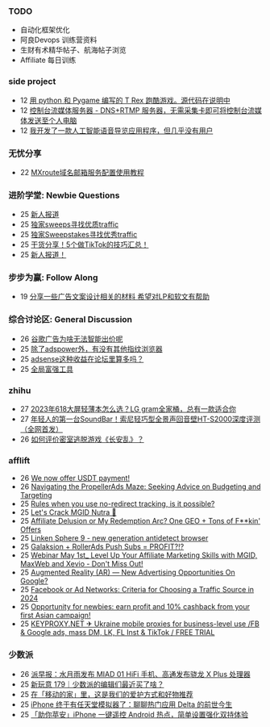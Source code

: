 ### TODO
-  自动化框架优化
-  阿良Devops 训练营资料
-  生财有术精华帖子、航海帖子浏览
-  Affiliate 每日训练

### side project
<!-- sideproject:START -->
-  12 [用 python 和 Pygame 编写的 T Rex 跑酷游戏。源代码在说明中](https://www.youtube.com/watch?v=pZySIXSelCA)
-  12 [控制台流媒体服务器 - DNS+RTMP 服务器，无需采集卡即可将控制台流媒体发送至个人电脑](https://github.com/Aioros/console-streaming-server)
-  12 [我开发了一款人工智能语音导览应用程序，但几乎没有用户](https://www.reddit.com/r/SideProject/comments/18gpp0e/ive_built_an_ai_audio_tour_app_but_have_almost_no/)<!-- sideproject:END -->


### 无忧分享
<!-- ruyo:START -->
-  22 [MXroute域名邮箱服务配置使用教程](https://51.ruyo.net/18648.html)<!-- ruyo:END -->

### 进阶学堂: Newbie Questions
<!-- advertcn1:START -->
-  25 [新人报道](https://www.advertcn.com/thread-114821-1-1.html)
-  25 [独家sweeps寻找优质traffic](https://www.advertcn.com/thread-114813-1-1.html)
-  25 [独家Sweepstakes寻找优秀traffic](https://www.advertcn.com/thread-114812-1-1.html)
-  25 [干货分享！5个做TikTok的技巧汇总！](https://www.advertcn.com/thread-114810-1-1.html)
-  25 [新人报道！](https://www.advertcn.com/thread-114808-1-1.html)<!-- advertcn1:END -->

### 步步为赢: Follow Along
<!-- advertcn2:START -->
-  19 [分享一些广告文案设计相关的材料 希望对LP和软文有帮助](https://www.advertcn.com/thread-114753-1-1.html)<!-- advertcn2:END -->

### 综合讨论区: General Discussion
<!-- advertcn3:START -->
-  26 [谷歌广告为啥无法智能出价呢](https://www.advertcn.com/thread-114822-1-1.html)
-  25 [除了adspower外，有没有其他指纹浏览器](https://www.advertcn.com/thread-114820-1-1.html)
-  25 [adsense这种收益在论坛里算多吗？](https://www.advertcn.com/thread-114815-1-1.html)
-  25 [全局富强工具](https://www.advertcn.com/thread-114809-1-1.html)<!-- advertcn3:END -->


### zhihu
<!-- zhihu:START -->
-  27 [2023年618大屏轻薄本怎么选？LG gram全家桶，总有一款适合你](http://zhuanlan.zhihu.com/p/632641888?utm_campaign=rss&utm_medium=rss&utm_source=rss&utm_content=title)
-  27 [年轻人的第一台SoundBar！索尼轻巧型全景声回音壁HT-S2000深度评测（全网首发）](http://zhuanlan.zhihu.com/p/630990296?utm_campaign=rss&utm_medium=rss&utm_source=rss&utm_content=title)
-  26 [如何评价密室逃脱游戏《长安乱》？](http://www.zhihu.com/question/563950552/answer/3045961312?utm_campaign=rss&utm_medium=rss&utm_source=rss&utm_content=title)<!-- zhihu:END -->

### afflift
<!-- afflift:START -->
-  26 [We now offer USDT payment!](https://afflift.com/f/threads/we-now-offer-usdt-payment.13038/)
-  26 [Navigating the PropellerAds Maze: Seeking Advice on Budgeting and Targeting](https://afflift.com/f/threads/navigating-the-propellerads-maze-seeking-advice-on-budgeting-and-targeting.13041/)
-  25 [Rules when you use no-redirect tracking, is it possible?](https://afflift.com/f/threads/rules-when-you-use-no-redirect-tracking-is-it-possible.13037/)
-  25 [Let&#39;s Crack MGID Nutra 🚀](https://afflift.com/f/threads/lets-crack-mgid-nutra-%F0%9F%9A%80.12967/)
-  25 [Affiliate Delusion or My Redemption Arc? One GEO + Tons of F**kin&#39; Offers](https://afflift.com/f/threads/affiliate-delusion-or-my-redemption-arc-one-geo-tons-of-f-kin-offers.13035/)
-  25 [Linken Sphere 9 - new generation antidetect browser](https://afflift.com/f/threads/linken-sphere-9-new-generation-antidetect-browser.12681/)
-  25 [Galaksion + RollerAds Push Subs = PROFIT?!?](https://afflift.com/f/threads/galaksion-rollerads-push-subs-profit.13030/)
-  25 [Webinar May 1st_ Level Up Your Affiliate Marketing Skills with MGID, MaxWeb and Xevio - Don&#39;t Miss Out!](https://afflift.com/f/threads/webinar-may-1st_-level-up-your-affiliate-marketing-skills-with-mgid-maxweb-and-xevio-dont-miss-out.12980/)
-  25 [Augmented Reality &lpar;AR&rpar; — New Advertising Opportunities On Google?](https://afflift.com/f/threads/augmented-reality-ar-%E2%80%94-new-advertising-opportunities-on-google.13029/)
-  25 [Facebook or Ad Networks: Criteria for Choosing a Traffic Source in 2024](https://afflift.com/f/threads/facebook-or-ad-networks-criteria-for-choosing-a-traffic-source-in-2024.13039/)
-  25 [Opportunity for newbies: earn profit and 10% cashback from your first Asian campaign!](https://afflift.com/f/threads/opportunity-for-newbies-earn-profit-and-10-cashback-from-your-first-asian-campaign.13036/)
-  25 [KEYPROXY.NET ✈ Ukraine mobile proxies for business-level use /FB &amp; Google ads, mass DM, LK, FL Inst &amp; TikTok / FREE TRIAL](https://afflift.com/f/threads/keyproxy-net-%E2%9C%88-ukraine-mobile-proxies-for-business-level-use-fb-google-ads-mass-dm-lk-fl-inst-tiktok-free-trial.12900/)<!-- afflift:END -->

### 少数派
<!-- sspai:START -->
-  26 [派早报：水月雨发布 MIAD 01 HiFi 手机、高通发布骁龙 X Plus 处理器](https://sspai.com/post/88364)
-  25 [新玩意 179｜少数派的编辑们最近买了啥？](https://sspai.com/post/88350)
-  25 [在「移动的家」里，这是我们的爱护方式和好物推荐](https://sspai.com/post/88348)
-  25 [iPhone 终于有任天堂模拟器了：聊聊热门应用 Delta 的前世今生](https://sspai.com/post/88299)
-  25 [「助你苹安」iPhone 一键遥控 Android 热点，简单设置强化双持体验](https://sspai.com/post/88334)<!-- sspai:END -->
